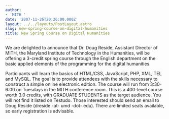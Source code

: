 ```yaml
---
author:
- 'MITH '
date: '2007-11-26T20:26:00.000Z'
layout: ../../layouts/PostLayout.astro
slug: new-spring-course-on-digital-humanities
title: New Spring Course on Digital Humanities
---
```


We are delighted to announce that Dr. Doug Reside, Assistant Director of MITH, the Maryland Institute of Technology in the Humanities, will be offering a 3-credit spring course through the English department on the basic applied elements of the programming for the digital humanities.

Participants will learn the basics of HTML/CSS, JavaScript, PHP, XML, TEI, and MySQL. The goal is to provide attendees with the skills necessary to construct a simple online electronic edition. The course will run from 3:30-6:00 on Tuesdays in the MITH conference room. This is a 400-level course worth 3.0 credits, with GRADUATE STUDENTS as the target audience. You will not find it listed on Testudo. Those interested should send an email to Doug Reside (dreside -at- umd -dot- edu). There are limited seats available, so early registration is advisable.